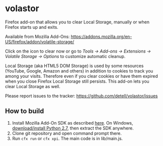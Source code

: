 # volastor

Firefox add-on that allows you to clear Local Storage, manually or when Firefox starts up and exits.

Available from Mozilla Add-Ons: https://addons.mozilla.org/en-US/firefox/addon/volatile-storage/

Click on the icon to clear now or go to *Tools → Add-ons → Extensions → Volatile Storage → Options* to customize automatic cleanup.

Local Storage (aka HTML5 DOM Storage) is used by some resources (YouTube, Google, Amazon and others) in addition to cookies to track you among your visits. Therefore even if you clear cookies or have them expired when you close Firefox Local Storage still persists. This add-on lets you clear Local Storage as well.

Please report issues to the tracker: https://github.com/detell/volastor/issues

## How to build

1. Install Mozilla Add-On SDK as described [here](https://developer.mozilla.org/en-US/Add-ons/SDK/Tutorials/Installation). On Windows, [download/install Python 2.7](https://www.python.org/download), then extract the SDK anywhere.
2. Clone git repository and open command prompt there.
3. Run `cfx run` or `cfx xpi`. The main code is in lib/main.js.
